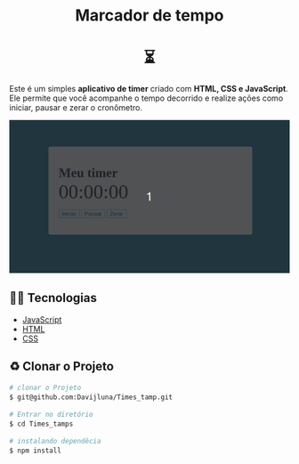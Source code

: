 <h1 align='center'>Marcador de tempo</h1>
<h1 align="center">⏳</h1>

Este é um simples **aplicativo de timer** criado com **HTML, CSS e JavaScript**. Ele permite que você acompanhe o tempo decorrido e realize ações como iniciar, pausar e zerar o cronômetro.

<p align="center">
  <img src="./gif/marcadorTempo.gif">
</p>


## 🧑‍💻 Tecnologias
- [JavaScript](https://developer.mozilla.org/en-US/docs/Web/JavaScript)
- [HTML](https://developer.mozilla.org/en-US/docs/Web/HTML)
- [CSS](https://developer.mozilla.org/en-US/docs/Web/CSS)

## ♻️ Clonar o Projeto

```bash 
# clonar o Projeto
$ git@github.com:Davijluna/Times_tamp.git
```
```bash 
# Entrar no diretório
$ cd Times_tamps
```
```bash 
# instalando dependêcia
$ npm install
```